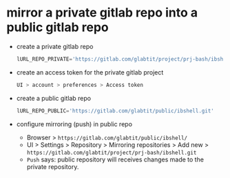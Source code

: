 


# mirror a private gitlab repo into a public gitlab repo
- create a private gitlab repo
  ```powershell
  lURL_REPO_PRIVATE='https://gitlab.com/glabtit/project/prj-bash/ibshell.git'
  ```
- create an access token for the private gitlab project
  ```powershell
  UI > account > preferences > Access token
  ```
- create a public gitlab repo
  ```powershell
  lURL_REPO_PUBLIC='https://gitlab.com/glabtit/public/ibshell.git'
  ```

- configure mirroring (push) in public repo
  - Browser > `https://gitlab.com/glabtit/public/ibshell/`
  - UI > Settings > Repository > Mirroring repositories > Add new > `https://gitlab.com/glabtit/project/prj-bash/ibshell.git`
  - `Push` says: public repository will receives changes made to the private repository.
